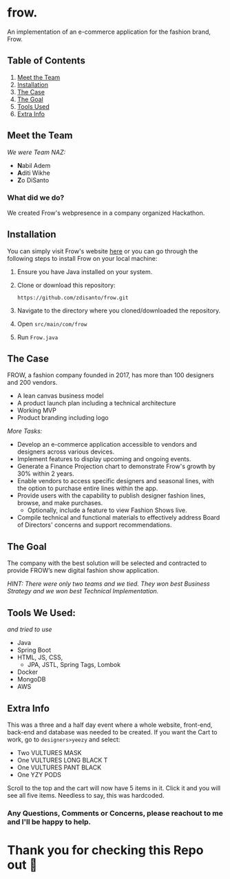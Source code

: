 # frow.
An implementation of an e-commerce application for the fashion brand, Frow.

## Table of Contents
1. [Meet the Team](#meet-the-team)
2. [Installation](#installation)
3. [The Case](#the-case)
4. [The Goal](#the-goal)
5. [Tools Used](#tools-we-used)
6. [Extra Info](#extra-info)

## Meet the Team
<i>We were Team NAZ:</i>
- <b>N</b>abil Adem
- <b>A</b>diti Wikhe
- <b>Z</b>o DiSanto

### What did we do? 
We created Frow's webpresence in a company organized Hackathon.

## Installation
You can simply visit Frow's website [here](zdist.github.io/frow/index/index) or you can go through the following steps to install Frow on your local machine:
1. Ensure you have Java installed on your system.
2. Clone or download this repository:
   
    ```https://github.com/zdisanto/frow.git```

4. Navigate to the directory where you cloned/downloaded the repository.
5. Open ```src/main/com/frow```
6. Run ```Frow.java```

## The Case
FROW, a fashion company founded in 2017, has more than 100 designers and 200 
vendors. 
- A lean canvas business model
- A product launch plan including a technical architecture
- Working MVP
- Product branding including logo
  
<i>More Tasks:</i>  
- Develop an e-commerce application accessible to vendors and designers across various devices.
- Implement features to display upcoming and ongoing events.
- Generate a Finance Projection chart to demonstrate Frow's growth by 30% within 2 years.
- Enable vendors to access specific designers and seasonal lines, with the option to purchase entire lines within the app.
- Provide users with the capability to publish designer fashion lines, browse, and make purchases.
   - Optionally, include a feature to view Fashion Shows live.
- Compile technical and functional materials to effectively address Board of Directors' concerns and support recommendations.
  
## The Goal
The company with the best solution will be selected and contracted to provide FROW’s new digital fashion show application.

<i>HINT: There were only two teams and we tied. They won best Business Strategy and we won best Technical Implementation.</i>

## Tools We Used:
<i>and tried to use</i>
- Java
- Spring Boot
- HTML, JS, CSS,
  - JPA, JSTL, Spring Tags, Lombok
- Docker
- MongoDB
- AWS
  
## Extra Info
This was a three and a half day event where a whole website, front-end, back-end and database was needed to be created. If you want the Cart to work, go to ```designers>yeezy``` and select:
- Two VULTURES MASK
- One VULTURES LONG BLACK T
- One VULTURES PANT BLACK
- One YZY PODS
  
Scroll to the top and the cart will now have 5 items in it. Click it and you will see all five items. Needless to say, this was hardcoded.

### Any Questions, Comments or Concerns, please reachout to me and I'll be happy to help.

# Thank you for checking this Repo out 👋
